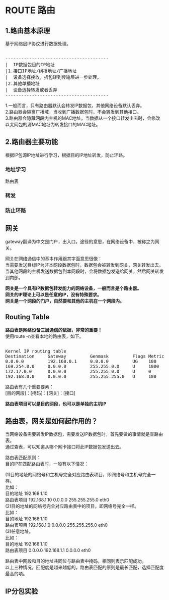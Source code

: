 # ROUTE 路由             
  
## 1.路由基本原理  
基于网络层IP协议进行数据处理。    
  
<pre>  
---------------------------------------  
|  IP数据包目的IP地址  
|1.接口IP地址/组播地址/广播地址  
|  设备选择接收，拆包转到传输层进一步处理。  
|2.其他单播地址  
|  设备选择转发或者丢弃  
---------------------------------------  
</pre>  
  
1.一般而言，只有路由器默认会转发IP数据包，其他网络设备默认丢弃。  
2.路由器会隔离广播域，当收到广播数据包时，不会转发到其他接口。  
3.路由器会隐藏网段内主机的MAC地址，当数据从一个接口转发出去时，会修改以太网包的源MAC地址为转发接口的MAC地址。    
## 2.路由器主要功能    
根据IP包源IP地址进行学习，根据目的IP地址转发，防止环路。  
  
### 地址学习
路由表

### 转发

### 防止环路
    
## 网关    
gateway翻译为中文是门户，出入口，途径的意思，在网络设备中，被称之为网关。        
      
网关在网络通信中的基本作用跟其字面意思很像：        
当需要发送目标IP为非本网段数据包时，数据包会被转发到网关，网关转发出去。        
当其他网段的主机发送数据包到本网段时，会将数据包发送给网关，然后网关转发到内部。        
      
**网关是一个具有IP数据包转发能力的网络设备，一般而言是个路由器。**      
**网关的IP理论上可以是任意的IP，没有特殊要求。**      
**网关是一个网段的门户，自然要和其他的主机在一个网段内。**      
        

## Routing Table
**路由表是网络设备三层通信的依据，非常的重要！**        
使用route -n查看本地的路由表，如下。        
<pre>      
Kernel IP routing table        
Destination     Gateway         Genmask         Flags Metric Ref    Use Iface        
0.0.0.0         192.168.0.1     0.0.0.0         UG    100    0        0 eno1        
169.254.0.0     0.0.0.0         255.255.0.0     U     1000   0        0 eno1        
172.17.0.0      0.0.0.0         255.255.0.0     U     0      0        0 docker0        
192.168.0.0     0.0.0.0         255.255.255.0   U     100    0        0 eno1        
</pre>      
        
路由表有几个重要要素：        
[目的网段]：[掩码]：[网关]：[接口]        
      
**路由表项目可以是目的网段，也可以是单独的主机IP**      
      
## 路由表，网关是如何起作用的？      
当网络设备需要转发IP数据包，需要发送IP数据包时，首先要做的事情就是查路由表。        
通过查表，可以知道从哪个网卡接口将此IP数据包发送出去。        
      
路由表匹配原则：      
目的IP在匹配路由表时，一般有以下情况：      
      
(1)目的地址的网络号和主机号完全对应路由表项目，即网络号和主机号完全一样。      
比如：      
   目的地址    192.168.1.10      
   路由表项目  192.168.1.10  0.0.0.0  255.255.255.0 eth0      
(2)目的地址的网络号完全对应路由表中的项目，即网络号完全一样。      
比如：      
   目的地址    192.168.1.10      
   路由表项目  192.168.1.0   0.0.0.0  255.255.255.0 eth0      
(3)任意地址。      
比如：      
   目的地址    192.168.1.10      
   路由表项目  0.0.0.0  192.168.1.1  0.0.0.0  eth0      
      
路由表中网段和目的地址共同位与路由表中掩码，相同则表示匹配成功。      
以上三种情况，匹配度是越来越低的，路由表匹配的原则是最长匹配，选择匹配度最高的项。      
    
    
## IP分包实验    
